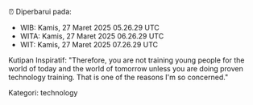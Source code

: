 ⏰ Diperbarui pada:
- WIB: Kamis, 27 Maret 2025 05.26.29 UTC
- WITA: Kamis, 27 Maret 2025 06.26.29 UTC
- WIT: Kamis, 27 Maret 2025 07.26.29 UTC

Kutipan Inspiratif:
"Therefore, you are not training young people for the world of today and the world of tomorrow unless you are doing proven technology training. That is one of the reasons I'm so concerned."


Kategori: technology

